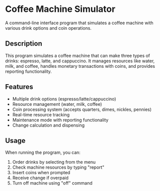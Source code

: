 # Coffee Machine Simulator

A command-line interface program that simulates a coffee machine with various drink options and coin operations.

## Description

This program simulates a coffee machine that can make three types of drinks: espresso, latte, and cappuccino. It manages resources like water, milk, and coffee, handles monetary transactions with coins, and provides reporting functionality.

## Features

- Multiple drink options (espresso/latte/cappuccino)
- Resource management (water, milk, coffee)
- Coin processing system (accepts quarters, dimes, nickles, pennies)
- Real-time resource tracking
- Maintenance mode with reporting functionality
- Change calculation and dispensing

## Usage

When running the program, you can:

1. Order drinks by selecting from the menu
2. Check machine resources by typing "report"
3. Insert coins when prompted
4. Receive change if overpaid
5. Turn off machine using "off" command